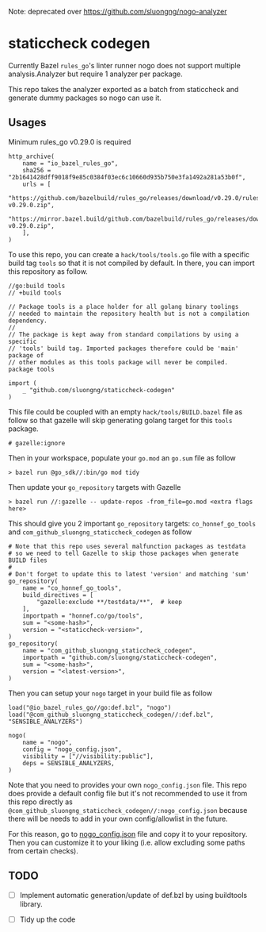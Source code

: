 Note: deprecated over https://github.com/sluongng/nogo-analyzer

# staticcheck codegen

Currently Bazel `rules_go`'s linter runner nogo does not support multiple analysis.Analyzer
but require 1 analyzer per package.

This repo takes the analyzer exported as a batch from staticcheck and generate dummy packages
so nogo can use it.

## Usages

Minimum rules_go v0.29.0 is required

```starlark
http_archive(
    name = "io_bazel_rules_go",
    sha256 = "2b1641428dff9018f9e85c0384f03ec6c10660d935b750e3fa1492a281a53b0f",
    urls = [
        "https://github.com/bazelbuild/rules_go/releases/download/v0.29.0/rules_go-v0.29.0.zip",
        "https://mirror.bazel.build/github.com/bazelbuild/rules_go/releases/download/v0.29.0/rules_go-v0.29.0.zip",
    ],
)
```

To use this repo, you can create a `hack/tools/tools.go` file with a specific build tag `tools` so that it is not compiled by default.  In there, you can import this repository as follow.

```golang
//go:build tools
// +build tools

// Package tools is a place holder for all golang binary toolings
// needed to maintain the repository health but is not a compilation dependency.
//
// The package is kept away from standard compilations by using a specific
// 'tools' build tag. Imported packages therefore could be 'main' package of
// other modules as this tools package will never be compiled.
package tools

import (
	_ "github.com/sluongng/staticcheck-codegen"
)
```

This file could be coupled with an empty `hack/tools/BUILD.bazel` file as follow so that gazelle will skip generating golang target for this `tools` package.

```starlark
# gazelle:ignore
```

Then in your workspace, populate your `go.mod` an `go.sum` file as follow

```
> bazel run @go_sdk//:bin/go mod tidy
```

Then update your `go_repository` targets with Gazelle

```
> bazel run //:gazelle -- update-repos -from_file=go.mod <extra flags here>
```

This should give you 2 important `go_repository` targets: `co_honnef_go_tools` and `com_github_sluongng_staticcheck_codegen` as follow

```starlark
# Note that this repo uses several malfunction packages as testdata
# so we need to tell Gazelle to skip those packages when generate BUILD files
#
# Don't forget to update this to latest 'version' and matching 'sum'
go_repository(
    name = "co_honnef_go_tools",
    build_directives = [
        "gazelle:exclude **/testdata/**",  # keep
    ],
    importpath = "honnef.co/go/tools",
    sum = "<some-hash>",
    version = "<staticcheck-version>",
)
go_repository(
    name = "com_github_sluongng_staticcheck_codegen",
    importpath = "github.com/sluongng/staticcheck-codegen",
    sum = "<some-hash>",
    version = "<latest-version>",
)
```

Then you can setup your `nogo` target in your build file as follow

```starlark
load("@io_bazel_rules_go//go:def.bzl", "nogo")
load("@com_github_sluongng_staticcheck_codegen//:def.bzl", "SENSIBLE_ANALYZERS")

nogo(
    name = "nogo",
    config = "nogo_config.json",
    visibility = ["//visibility:public"],
    deps = SENSIBLE_ANALYZERS,
)
```

Note that you need to provides your own `nogo_config.json` file.
This repo does provide a default config file but it's not recommended to use it
from this repo directly as `@com_github_sluongng_staticcheck_codegen//:nogo_config.json` because
there will be needs to add in your own config/allowlist in the future.

For this reason, go to [nogo_config.json](./nogo_config.json) file and copy it to your repository.
Then you can customize it to your liking (i.e. allow excluding some paths from certain checks).

## TODO

- [ ] Implement automatic generation/update of def.bzl by using buildtools library.

- [ ] Tidy up the code

